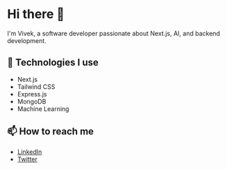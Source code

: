 # Hi there 👋
I'm Vivek, a software developer passionate about Next.js, AI, and backend development.

## 🚀 Technologies I use
- Next.js
- Tailwind CSS
- Express.js
- MongoDB
- Machine Learning

## 📫 How to reach me
- [LinkedIn](https://www.linkedin.com/in/yourprofile)
- [Twitter](https://twitter.com/yourhandle)
